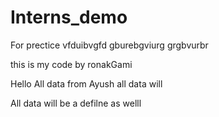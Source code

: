 # Interns_demo
For prectice
vfduibvgfd gburebgviurg grgbvurbr


this is my code by ronakGami


Hello All data from Ayush  all data will 


All data will be a defilne as welll 